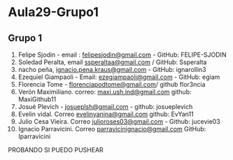 # Aula29-Grupo1

## Grupo 1
1) Felipe Sjodin - email : felipesjodin@gmail.com - GitHub: FELIPE-SJODIN
2) Soledad Peralta, email ssperaltaa@gmail.com / GitHub: Ssperalta
3) nacho peña, ignacio.pena.kraus@gmail.com - GitHub: ignarollin3
4) Ezequiel Giampaoli - Email: ezegiampaoli@gmail.com - GitHub: egiam
5) Florencia Tome - florenciapodtome@gmail.com/ github flor3ncia
6) Verón Maximiliano. correo: maxi.ush.ind@gmail.com github: MaxiGithub11
7) Josué Plevich - josueplsh@gmail.com - github: josueplevich
8) Evelin vidal. Correo evelinyanina@gmail.com github: EvYan11
9) Julio Cesa Vieira. Correo julioroses03@gmail.com - Github: jucevie03
10) Ignacio Parravicini. Correo parravicinignacio@gmail.com GitHub: Iparravicini 

PROBANDO SI PUEDO PUSHEAR